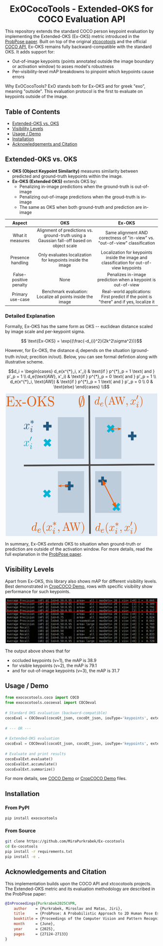 <!-- omit in toc -->
</h1><div id="toc">
  <ul align="center" style="list-style: none; padding: 0; margin: 0;">
    <summary>
      <h1 style="margin-bottom: 0.0em;">
        ExOCocoTools - Extended-OKS for COCO Evaluation API
      </h1>
    </summary>
  </ul>
</div>
</h1><div id="toc">
</div>


This repository extends the standard COCO person keypoint evaluation by implementing the Extended-OKS (Ex-OKS) metric introduced in the [ProbPose paper](https://mirapurkrabek.github.io/ProbPose/). Built on top of the original [xtcocotools](https://github.com/jin-s13/xtcocoapi/) and the official [COCO API](https://github.com/cocodataset/cocoapi), Ex-OKS remains fully backward-compatible with the standard OKS. It adds support for:

- Out-of-image keypoints (points annotated outside the image boundary or activation window) to asses model's robustness
- Per-visibility-level mAP breakdowns to pinpoint which keypoints cause errors

Why ExOCocoTools? ExO stands both for Ex-OKS and for greek "exo", meaning "outside". This evaluation protocol is the first to evaluate on keypoints outside of the image.

<!-- omit in toc -->
## Table of Contents

- [Extended-OKS vs. OKS](#extended-oks-vs-oks)
- [Visibility Levels](#visibility-levels)
- [Usage / Demo](#usage--demo)
- [Installation](#installation)
- [Acknowledgements and Citation](#acknowledgements-and-citation)

## Extended-OKS vs. OKS

- **OKS (Object Keypoint Similarity)** measures similarity between predicted and ground-truth keypoints within the image.
- **Ex-OKS (Extended OKS)** extends OKS by:
  - Penalizing in-image predictions when the ground-truth is out-of-image
  - Penalizing out-of-image predictions when the groud-truth is in-image
  - The same as OKS when both ground-truth and prediction are in-image


|Aspect|**OKS**|**Ex-OKS**|
|:---:|:---:|:---:|
|What it measures   | Alignment of predictions vs. ground-truth using a Gaussian fall-off based on object scale | Same alignment AND corectness of "in-view" vs. "out-of-view" classification |
| Presence handling | Only evaluates localization for keypoints inside the image | Localization for keypoints inside the image and classification for out-of-view keypoints |
| False-positive penalty| None | Penalizes in-image prediction when a keypoint is out-of-view |
| Primary use-case| Benchmark evaluation: Localize all points inside the image | Real-world applications: First predict if the point is "there" and if yes, localize it |


<!-- omit in toc -->
### Detailed Explanation

Formally, Ex-OKS has the same form as OKS -- euclidean distance scaled by image scale and per-keypoint sigma.

```math
    \text{Ex-OKS} = \exp{(\frac{-d_{i}^2}{2k^2\sigma^2})}
```

However, for Ex-OKS, the distance $d_i$ depends on the situation (ground-truth in/out; precition in/out). Below, you can see formal defintion along with illustrative scheme. 

```math
d_i = \begin{cases}
        d_e(x^{*}_i, x'_i) & \text{if } p^{*}_p = 1 \text{ and } p'_p = 1 \\
        d_e(\text{AW}, x'_i) & \text{if } p^{*}_p = 0 \text{ and } p'_p = 1 \\
        d_e(x^{*}_i, \text{AW}) & \text{if } p^{*}_p = 1 \text{ and } p'_p = 0 \\
        0                               & \text{else} 
    \end{cases} \\
```

<p align="center">
    <img src="assets/exoks_scheme.png" width="500" alt="Extended-OKS Scheme">
</p>

In summary, Ex-OKS *extends* OKS to situation when ground-truth or prediction are outside of the activation window. For more details, read the full explanation in the [ProbPose paper](https://mirapurkrabek.github.io/ProbPose/static/pdfs/ProbPose.pdf).

## Visibility Levels

Apart from Ex-OKS, this library also shows mAP for different visibility levels.
Best demonstrated in [CropCOCO Demo](demos/demo_cropcoco.py), rows with specific visibility show performance for such keypoints.

<p align="center">
    <img src="assets/visibility_levels.png" width="500" alt="mAP for different visibility levels">
</p>

The output above shows that for
- occluded keypoints (v=1), the mAP is 38.9
- for visible keypoints (v=2), the mAP is 79.1
- and for out-of-image keypoints (v=3), the mAP is 31.7

## Usage / Demo

```python
from exococotools.coco import COCO
from exococotools.cocoeval import COCOeval

# Standard OKS evaluation (backward-compatible)
cocoEval = COCOeval(cocoGt_json, cocoDt_json, iouType='keypoints', extended_oks=False)

# --- OR ---

# Extended-OKS evaluation
cocoEval = COCOeval(cocoGt_json, cocoDt_json, iouType='keypoints', extended_oks=True)

# Evaluate and print results
cocoEvalExt.evaluate()
cocoEvalExt.accumulate()
cocoEvalExt.summarize()
```

For more details, see [COCO Demo](demos/demo_coco.py) or [CropCOCO Demo](demos/demo_cropcoco.py) files.

## Installation

<!-- omit in toc -->
### From PyPI

```bash
pip install exococotools
```

<!-- omit in toc -->
### From Source

```bash
git clone https://github.com/MiraPurkrabek/Ex-cocotools
cd Ex-cocotools
pip install -r requirements.txt
pip install -e .
```

## Acknowledgements and Citation

This implementation builds upon the COCO API and xtcocotools projects. The Extended-OKS metric and its evaluation methodology are described in the ProbPose paper:

```bibtex
@InProceedings{Purkrabek2025CVPR,
    author    = {Purkrabek, Miroslav and Matas, Jiri},
    title     = {ProbPose: A Probabilistic Approach to 2D Human Pose Estimation},
    booktitle = {Proceedings of the Computer Vision and Pattern Recognition Conference (CVPR)},
    month     = {June},
    year      = {2025},
    pages     = {27124-27133}
}
```